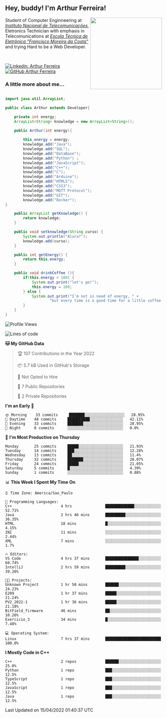<h2> Hey, buddy! I'm Arthur Ferreira!</h2>
<img align='right' src="https://media.giphy.com/media/ule4vhcY1xEKQ/giphy.gif" width="230">
<p>Student of Computer Enginneering at  <em><a href="https://inatel.br/home/" target="_blank">Instituto Nacional de Telecomunicações</a></em>, Eletronics Technician with emphasis in Telecomunications at <em><a href="https://www.etefmc.com.br" target="_blank">Escola Técnica de Eletrônica "Francisco Moreira da Costa"</a></em> and trying Hard to be a Web Developer.
</p></br>

[![Linkedin: Arthur Ferreira](https://img.shields.io/badge/-Arthur%20Ferreira%20Silva-blue?style=flat-square&logo=Linkedin&logoColor=white&link=https://www.linkedin.com/in/ArthurFerreiraSilva/)]( www.linkedin.com/in/ArthurFerreiraSilva)
[![GitHub Arthur Ferreira](https://img.shields.io/github/followers/arthur-ngdi?label=follow&style=social)](https://github.com/arthur-ngdi)


### A little more about me...  

``` Java

import java.util.ArrayList;

public class Arthur extends Developer{

    private int energy;
    ArrayList<String> knowledge = new ArrayList<String>();

    public Arthur(int energy){
        
        this.energy = energy;
        knowledge.add("Java");
        knowledge.add("SQL");
        knowledge.add("DataBase");
        knowledge.add("Python") ;
        knowledge.add("JavaScript");
        knowledge.add("C++");
        knowledge.add("C");
        knowledge.add("Arduino");
        knowledge.add("HTML5");
        knowledge.add("CSS3");
        knowledge.add("MQTT Protocol");
        knowledge.add("GIT");
        knowledge.add("Docker");
}

    public ArrayList getKnowledge() {
        return knowledge;
    }

    public void setknowledge(String curso) {
        System.out.println("Alura?");
        knowledge.add(curso);
    }

    public int getEnergy() {
        return this.energy;
    }

    public void drinkCoffee (){
        if(this.energy < 100) {
            System.out.print("let's go!");
            this.energy = 100;
        } else {
            System.out.print("I'm not in need of energy, " +
                    "but every time is a good time for a little coffee!");
        }
    }
}

```
<!--START_SECTION:waka-->
![Profile Views](http://img.shields.io/badge/Profile%20Views-0-blue)

![Lines of code](https://img.shields.io/badge/From%20Hello%20World%20I%27ve%20Written-7%20Thousand%20lines%20of%20code-blue)

**🐱 My GitHub Data** 

> 🏆 107 Contributions in the Year 2022
 > 
> 📦 5.7 kB Used in GitHub's Storage 
 > 
> 🚫 Not Opted to Hire
 > 
> 📜 7 Public Repositories 
 > 
> 🔑 2 Private Repositories  
 > 
**I'm an Early 🐤** 

```text
🌞 Morning    33 commits     ███████░░░░░░░░░░░░░░░░░░   28.95% 
🌆 Daytime    48 commits     ██████████░░░░░░░░░░░░░░░   42.11% 
🌃 Evening    33 commits     ███████░░░░░░░░░░░░░░░░░░   28.95% 
🌙 Night      0 commits      ░░░░░░░░░░░░░░░░░░░░░░░░░   0.0%

```
📅 **I'm Most Productive on Thursday** 

```text
Monday       25 commits     █████░░░░░░░░░░░░░░░░░░░░   21.93% 
Tuesday      14 commits     ███░░░░░░░░░░░░░░░░░░░░░░   12.28% 
Wednesday    13 commits     ██░░░░░░░░░░░░░░░░░░░░░░░   11.4% 
Thursday     32 commits     ███████░░░░░░░░░░░░░░░░░░   28.07% 
Friday       24 commits     █████░░░░░░░░░░░░░░░░░░░░   21.05% 
Saturday     5 commits      █░░░░░░░░░░░░░░░░░░░░░░░░   4.39% 
Sunday       1 commits      ░░░░░░░░░░░░░░░░░░░░░░░░░   0.88%

```


📊 **This Week I Spent My Time On** 

```text
⌚︎ Time Zone: America/Sao_Paulo

💬 Programming Languages: 
C++                      4 hrs               █████████████░░░░░░░░░░░░   52.71% 
Java                     2 hrs 46 mins       █████████░░░░░░░░░░░░░░░░   36.35% 
HTML                     18 mins             █░░░░░░░░░░░░░░░░░░░░░░░░   4.15% 
INI                      11 mins             ░░░░░░░░░░░░░░░░░░░░░░░░░   2.44% 
XML                      7 mins              ░░░░░░░░░░░░░░░░░░░░░░░░░   1.7%

🔥 Editors: 
VS Code                  4 hrs 37 mins       ███████████████░░░░░░░░░░   60.74% 
IntelliJ                 2 hrs 59 mins       █████████░░░░░░░░░░░░░░░░   39.26%

🐱‍💻 Projects: 
Unknown Project          1 hr 50 mins        ██████░░░░░░░░░░░░░░░░░░░   24.23% 
E209                     1 hr 37 mins        █████░░░░░░░░░░░░░░░░░░░░   21.24% 
PV2_2022-1               1 hr 36 mins        █████░░░░░░░░░░░░░░░░░░░░   21.18% 
BitField_firmware        46 mins             ██░░░░░░░░░░░░░░░░░░░░░░░   10.26% 
Exercicio_3              34 mins             █░░░░░░░░░░░░░░░░░░░░░░░░   7.48%

💻 Operating System: 
Linux                    7 hrs 37 mins       █████████████████████████   100.0%

```

**I Mostly Code in C++** 

```text
C++                      2 repos             ██████░░░░░░░░░░░░░░░░░░░   25.0% 
Python                   1 repo              ███░░░░░░░░░░░░░░░░░░░░░░   12.5% 
TypeScript               1 repo              ███░░░░░░░░░░░░░░░░░░░░░░   12.5% 
JavaScript               1 repo              ███░░░░░░░░░░░░░░░░░░░░░░   12.5% 
Java                     1 repo              ███░░░░░░░░░░░░░░░░░░░░░░   12.5%

```



 Last Updated on 15/04/2022 01:40:37 UTC
<!--END_SECTION:waka-->
